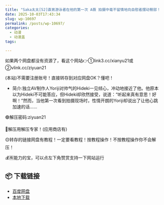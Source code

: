```yaml
---
title: "Saka太太[52]直男游泳者在他的第一次 A薇 拍摄中毫不留情地向自慰者摆动臀部！"
date: 2025-10-03T17:43:34
slug: wp-10697
permalink: /posts/wp-10697/
categories:
  - 动漫
  - 动漫盖
tags:

---
```


如果两个网盘都没有资源了，看这个网站👉①link3.cc/xianyu21或②vlink.cc/ziyuan21

(本站)不需要注册账号！直接转存到对应网盘OK？懂吧！

*   简介:独立AV制作人Yoriji对帅气的Hideki一见倾心，冲动地接近了他。他原本以为Hideki不可能答应，但Hideki却欣然接受，说道：“听起来真有意思！好啊！”然而，当他第一次看到拍摄现场时，性情开朗的Yoriji却说出了让他心跳加速的话……

🟢解压密码:ziyuan21

🔵解压用解压专家！(应用商店有)

🟡转存的链接网盘有教程！一定要看教程！按教程操作！不按教程操作你不会解压！

💰🈶能力的宝，可以点左下角赞赏支持一下网站运行

## 📦 下载链接
- [百度网盘](https://blziyuan21.com/pay-download/10697?key=2d206e0490&down_id=0)
- [本地下载](https://blziyuan21.com/pay-download/10697?key=2d206e0490&down_id=1)


